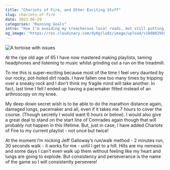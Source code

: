 ```yaml
---
title: "Chariots of Fire, and Other Exciting Stuff"
slug: chariots-of-fire
date: 2023-06-29
categories: "Running Goals"
intro: "How I'm avoiding my treacherous local roads, but still putting in the time and effort to pursue my goals of getting back into longer distances."
og_image: "https://res.cloudinary.com/dy6grlu8z/image/upload/v1688029551/wv1knwu4anzbfkmuz4v9.jpg"
---
```


<img src="https://res.cloudinary.com/dy6grlu8z/image/upload/v1688029551/wv1knwu4anzbfkmuz4v9.jpg" alt="A tortoise with issues">

At the ripe old age of 65 I have now mastered making playlists, taming headphones and listening to music whilst grinding out a run on the treadmill.

To me this is super-exciting because most of the time I feel very daunted by our rocky, pot-holed dirt roads. I have fallen one too many times by tripping over a sneaky rock and I don’t think my fragile mind will take another. In fact, last time I fell I ended up having a pacemaker fitted instead of an arthroscopy on my knee.

My deep down secret wish is to be able to do the marathon distance again, damaged lungs, pacemaker and all, even if it takes me 7 hours to cover the course. (Though secretly I would want 6 hours or below). I would also give a great deal to stand on the start line of Comrades again though that will probably not happen in this lifetime. But, just in case, I have added Chariots of Fire to my current playlist - not once but twice!

At the moment I’m rocking Jeff Galloway’s run/walk method - 2 minutes run, 30 seconds walk - it works for me - until I get to a hill. Hills are my nemesis and some days I can’t even walk up them without feeling like my heart and lungs are going to explode. But consistency and perseverance is the name of the game so I will consistently persevere!
